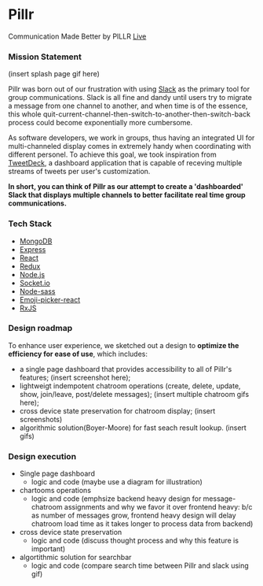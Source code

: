 # Pillr

Communication Made Better by PILLR [Live](pillrz.herokuapp.com)

### Mission Statement 

(insert splash page gif here)

Pillr was born out of our frustration with using [Slack](https://slack.com/intl/en-is/) as the primary tool for group communications. Slack is all fine and dandy until users try to migrate a message from one channel to another, and when time is of the essence, this whole quit-current-channel-then-switch-to-another-then-switch-back process could become exponentially more cumbersome. 

As software developers, we work in groups, thus having an integrated UI for multi-channeled display comes in extremely handy when coordinating with different personel. To achieve this goal, we took inspiration from [TweetDeck](https://tweetdeck.twitter.com/), a dashboard application that is capable of receving multiple streams of tweets per user's customization. 

**In short, you can think of Pillr as our attempt to create a 'dashboarded' Slack that displays multiple channels to better facilitate real time group communications.** 


### Tech Stack

* [MongoDB](https://www.mongodb.com/)
* [Express](https://expressjs.com/)
* [React](https://reactjs.org/)
* [Redux](https://redux.js.org/)
* [Node.js](https://nodejs.org/en/)
* [Socket.io](https://socket.io/)
* [Node-sass](https://www.npmjs.com/package/node-sass)
* [Emoji-picker-react](https://www.npmjs.com/package/emoji-picker-react)
* [RxJS](https://rxjs-dev.firebaseapp.com/)

### Design roadmap

To enhance user experience, we sketched out a design to **optimize the efficiency for ease of use**, which includes: 
* a single page dashboard that provides accessibility to all of Pillr's features; (insert screenshot here);
* lightweigt indempotent chatroom operations (create, delete, update, show, join/leave, post/delete messages); (insert multiple chatroom gifs here);
* cross device state preservation for chatroom display; (insert screenshots) 
* algorithmic solution(Boyer-Moore) for fast seach result lookup. (insert gifs)

### Design execution

* Single page dashboard
  * logic and code (maybe use a diagram for illustration)
* chartooms operations
  * logic and code (emphsize backend heavy design for message-chatroom assignments and why we favor it over frontend heavy: b/c as number of messages grow, frontend heavy design will delay chatroom load time as it takes longer to process data from backend)
* cross device state preservation
  * logic and code (discuss thought process and why this feature is important)
* algortithmic solution for searchbar
  * logic and code (compare search time between Pillr and slack using gif)
